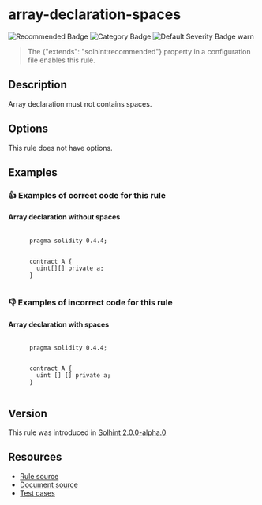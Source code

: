 
# array-declaration-spaces
![Recommended Badge](https://img.shields.io/badge/-Recommended-brightgreen)
![Category Badge](https://img.shields.io/badge/-Style%20Guide%20Rules-informational)
![Default Severity Badge warn](https://img.shields.io/badge/Default%20Severity-warn-yellow)
> The {"extends": "solhint:recommended"} property in a configuration file enables this rule.


## Description
Array declaration must not contains spaces.

## Options
This rule does not have options.

## Examples
### 👍 Examples of **correct** code for this rule

#### Array declaration without spaces

```solidity

      pragma solidity 0.4.4;
        
        
      contract A {
        uint[][] private a;
      }
    
```

### 👎 Examples of **incorrect** code for this rule

#### Array declaration with spaces

```solidity

      pragma solidity 0.4.4;
        
        
      contract A {
        uint [] [] private a;
      }
    
```

## Version
This rule was introduced in [Solhint 2.0.0-alpha.0](https://github.com/protofire/solhint/tree/v2.0.0-alpha.0)

## Resources
- [Rule source](https://github.com/protofire/solhint/tree/master/lib/rules/align/array-declaration-spaces.js)
- [Document source](https://github.com/protofire/solhint/tree/master/docs/rules/align/array-declaration-spaces.md)
- [Test cases](https://github.com/protofire/solhint/tree/master/test/rules/align/array-declaration-spaces.js)
